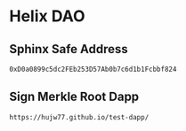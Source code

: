 # Helix DAO

## Sphinx Safe Address
```sh
0xD0a0899c5dc2FEb253D57Ab0b7c6d1b1Fcbbf824
```

## Sign Merkle Root Dapp
```sh
https://hujw77.github.io/test-dapp/
```
